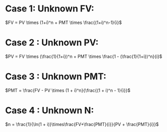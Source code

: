 # Case 1: Unknown FV:
$FV = PV \times (1+i)^n + PMT \times \frac{(1+i)^n-1}{i}$  
# Case 2 : Unknown PV:
$PV = FV \times (\frac{1}{1+i})^n + PMT \times \frac{1 - (\frac{1}{1+i})^n}{i}$
# Case 3 : Unknown PMT:
$PMT = \frac{FV - PV \times (1 + i)^n}{\frac{(1 + i)^n - 1}{i}}$
# Case 4 : Unknown N:
$n = \frac{1}{\ln(1 + i)}\times\frac{FV+\frac{PMT}{i}}{PV + \frac{PMT}{i}}$
